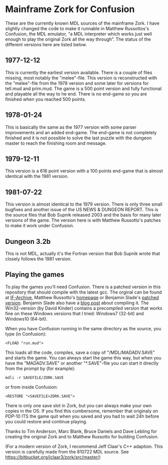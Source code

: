# Mainframe Zork for Confusion
These are the currently known MDL sources of the mainframe Zork. I have slightly changed the code to make it runnable in Matthew Russottos's 
Confusion, the MDL emulator, “a MDL interpreter which works just well enough to play the original Zork all the way through”. The status of the different
versions here are listed below.
## 1977-12-12
This is currently the earliest version available. There is a couple of files missing, most notably the "melee"-file. This version is reconstructed with the "melee"-file from the 1978 version and some later for versions for tell.mud and prim.mud. The game is a 500 point version and fully functional and playable all the way to he end. There is no end-game so you are finished when you reached 500 points. 
## 1978-01-24
This is basically the same as the 1977 version with some parser improvements and an added end-game. The end-game is not completely finished and it is not possible to solve the last puzzle with the dungeon master to reach the finishing room and message.
## 1979-12-11
This version is a 616 point version with a 100 points end-game that is almost identical with the 1981 version.
## 1981-07-22
This version is almost identical to the 1979 version. There is only three small bugfixes and another issue of the US NEWS & DUNGEON REPORT. This is the source files that Bob Supnik released 2003 and the basis for many later versions of the game. The version here is with Matthew Russotto's patches to make it work under Confusion.
## Dungeon 3.2b
This is not MDL, actually it's the Fortran version that Bob Supnik wrote that closely follows the 1981 version.
## Playing the games
To play the games you'll need Confusion. There is a patched version in this repository that should compile with the latest gcc. The orginal can be found at [IF-Archive](http://www.ifarchive.org/indexes/if-archive/programming/mdl/interpreters/confusion/), Matthew Russotto's
[homepage](http://www.russotto.net/git/mrussotto/confusion) or Benjamin Slade's [patched version](https://gitlab.com/emacsomancer/confusion-mdl). Benjamin Slade also have a
[blog post](https://babbagefiles.xyz/zork-confusion/) about compiling it. The Win32-version (by David Kinder) contains a precompiled version that works fine on these Windows 
versions that I tried: Windows7 (32-bit) and Windows10 (64-bit).

When you have Confusion running in the same directory as the source, you type (in Confusion):
~~~
<FLOAD "run.mud">
~~~
This loads all the code, compiles, save a copy of "/MDL/MADADV.SAVE" and starts the game. You can always start the game this way, but when you have the "MADADV.SAVE" 
or another "*.SAVE"-file you can start it directly from the prompt by (for example):
~~~
mdli -r SAVEFILE/ZORK.SAVE
~~~
or from inside Confusion:
~~~
<RESTORE "<SAVEFILE>ZORK.SAVE">
~~~
There is only one save slot in Zork, but you can always make your own copies in the OS. If you find this cumbersome, remember that originaly on PDP-10 ITS the game quit 
when you saved and you had to wait 24h before you could restore and continue playing.

Thanks to Tim Anderson, Marc Blank, Bruce Daniels and Dave Lebling for creating the original Zork and to Matthew Russotto for building Confusion. 

(For a modern version of Zork, I recommend Jeff Claar's C++ adaption. This version is carefully made from the 810722 MDL source. See https://bitbucket.org/jclaar3/zork/src/master/) 
